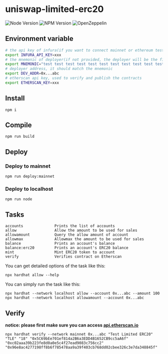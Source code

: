 # uniswap-limited-erc20

![Node Version](https://img.shields.io/badge/node-%e2%89%a5v12.0.0-blue)
![NPM Version](https://img.shields.io/badge/npm-%E2%89%A5v6.0.0-blue)
![OpenZeppelin](https://img.shields.io/badge/OpenZeppelin-3.2.0-blue)

## Environment variable

```sh
# the api key of infura(if you want to connect mainnet or ethereum testnet, you must provide this key).
export INFURA_API_KEY=xxx
# the mnemonic of deployer(if not provided, the deployer will be the first account of the default accouts).
export MNEMONIC="test test test test test test test test test test test junk"
# deployer address, it should match the mnemonic
export DEV_ADDR=0x...abc
# etherscan api key, used to verify and publish the contracts
export ETHERSCAN_KEY=xxx
```

## Install

```
npm i
```

## Compile

```
npm run build
```

## Deploy

### Deploy to mainnet

```
npm run deploy:mainnet
```

### Deploy to localhost

```
npm run node
```

## Tasks

```
accounts              Prints the list of accounts
allow                 Allow the amount to be used for sales
allowamount           Query the allow amount of account
allowmax              Allowmax the amount to be used for sales
balance               Prints an account's balance
balance:erc20         Prints an account's ERC20 balance
mint                  Mint ERC20 token to account
verify                Verifies contract on Etherscan
```

You can get detailed options of the task like this:

```
npx hardhat allow --help
```

You can simply run the task like this:

```
npx hardhat --network localhost allow --account 0x...abc --amount 100
npx hardhat --network localhost allowamount --account 0x...abc
```

## Verify

**notice: please first make sure you can access [api.etherscan.io](https://api.etherscan.io)**

```
npx hardhat verify --network mainnet 0x...abc "Test Limited ERC20" "TLE" "18" "0x5C69bEe701ef814a2B6a3EDD4B1652CB9cc5aA6f" "0xc02aaa39b223fe8d0a0e5c4f27ead9083c756cc2" "0x96e8ac4277198ff8b6f785478aa9a39f403cb768dd02cbee326c3e7da348845f"
```
